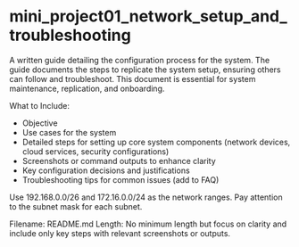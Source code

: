 # mini_project01_network_setup_and_troubleshooting

A written guide detailing the configuration process for the system. The guide documents the steps to replicate the system setup, ensuring others can follow and troubleshoot. This document is essential for system maintenance, replication, and onboarding.

What to Include:
- Objective
- Use cases for the system
- Detailed steps for setting up core system components (network devices, cloud services, security configurations)
- Screenshots or command outputs to enhance clarity
- Key configuration decisions and justifications
- Troubleshooting tips for common issues (add to FAQ)

Use 192.168.0.0/26 and 172.16.0.0/24 as the network ranges. Pay attention to the subnet mask for each subnet.

Filename: README.md
Length: No minimum length but focus on clarity and include only key steps with relevant screenshots or outputs.
